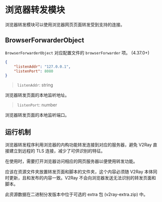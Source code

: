 # 浏览器转发模块

浏览器转发模块可以使用浏览器网页页面转发受到支持的连接。

## BrowserForwarderObject

`BrowserForwarderObject` 对应配置文件的 `browserForwarder` 项。 (4.37.0+)


```json
{
    "listenAddr": "127.0.0.1",
    "listenPort": 8080
}
```

> `listenAddr`: string

浏览器转发页面的本地监听地址。

> `listenPort`: number

浏览器转发页面的本地监听端口。


## 运行机制

浏览器转发程序利用浏览器的内构功能转发连接到对应的服务器，避免 V2Ray 直接建立到远程的 TLS 连接，减少了可供识别的特征。

在使用时，需要打开浏览器访问相应的网页服务器以便使用转发功能。

应该在资源文件夹放置转发页面和脚本的文件夹，这个内容必须随 V2Ray 本体同时更新，且和发布的内容一致。V2Ray 不会向浏览器发送无法识别的转发页面和脚本。

此资源数据在二进制分发版本中位于可选的 extra 包 (v2ray-extra.zip) 中。
